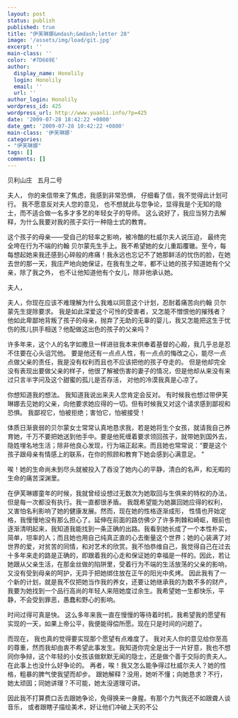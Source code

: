 ```yaml
---
layout: post
status: publish
published: true
title: "伊芙琳娜&mdash;&mdash;letter 28"
image: '/assets/img/load/git.jpg'
excerpt: ''
main-class: ''
color: '#7D669E'
author:
  display_name: Honolily
  login: Honolily
  email: ''
  url: ''
author_login: Honolily
wordpress_id: 425
wordpress_url: http://www.yuanli.info/?p=425
date: '2009-07-28 18:42:22 +0800'
date_gmt: '2009-07-28 10:42:22 +0800'
main-class: '伊芙琳娜'
categories:
- "伊芙琳娜"
tags: []
comments: []
---
```

贝利山庄&nbsp;&nbsp; 五月二号

夫人， 你的来信带来了焦虑，我感到非常恐惧， 仔细看了信，我不觉得此计划可行。 我不愿意反对夫人您的意见， 也不想就此与您争论，显得我是个无知的隐士，而不适合做一名多才多艺的年轻女子的导师。 这么说好了，我应当努力去解释，为什么我要对我的孩子实行一种隐士式的教育。

这个孩子的母亲&mdash;&mdash;受自己的轻率之影响，被冷酷的杜威尔夫人说压迫， 最终完全垮在行为不端的约翰 贝尔蒙先生手上。我不希望她的女儿重蹈覆辙。至今，每每想起她来我还感到心碎般的疼痛！我永远也忘记不了她那鲜活的忧伤的脸，在她去世的那一天，我庄严地向她保证，在我有生之年，都不让她的孩子知道她有个父亲，除了我之外， 也不让他知道他有个女儿，除非他承认她。

夫人，

夫人，你现在应该不难理解为什么我难以同意这个计划，忍耐着痛苦向约翰 贝尔蒙先生提除要求。 我是如此深爱这个可怜的受害者，又怎能不憎恨他的摧残者？他如此卑鄙地背叛了孩子的母亲，抛弃了无助的无辜的婴儿，我又怎能把这生于忧伤的孩儿拱手相送？他配做这出色的孩子的父亲吗？

许多年来，这个人的名字如撒旦一样进驻我本来供奉着基督的心殿，我几乎总是忍不住要在心头诅咒他。 要是他还有一点点人性，有一点点的悔改之心，能尽一点点做父亲的责任，我是没有权利而且也不应该把他的孩子夺走的。 但是他却完全没有表现出要做父亲的样子，他很了解被伤害的妻子的情况，但是他却从来没有来过只言半字问及这个甜蜜的孤儿是否存活， 对他的冷漠我真是心凉了。

你想知道我的想法。 我知道我说出来夫人您肯定会反对。 有时候我也想过带伊芙琳娜去见她的父亲，向他要求她应得的一切。但有时候我又对这个请求感到鄙视和恐惧。 我鄙视它，怕被拒绝；害怕它，怕被接受！

体质日渐衰弱的贝尔蒙女士常常认真地恳求我，若是她将生个女孩，就请我自己养育她，千万不要把她送到他手中。要是他死缠着要求领回孩子，就带她到国外去，隐姓埋名地生活；除非他良心发现，行为端正起来。而且她也常常说：&ldquo;要是这个孩子跟母亲有情感上的联系，在你的照顾和教育下她会感到心满意足。 &rdquo;

唉！她的生命尚未到尽头就被投入了吞没了她内心的平静，清白的名声，和无暇的生命的痛苦深渊里。

在伊芙琳娜童年的时候，我就曾经设想过无数次为她取回与生俱来的特权的办法，但是每一次都没有执行。我一直都很矛盾。 我既希望能为她赢回她应得的权利，又害怕名利影响了她的健康发展。然而，现在她的性格逐渐成形， 性情也开始定格，我慢慢地没有那么担心了。延伸在前面的路仿佛少了许多荆棘和崎岖，眼前也逐渐清明起来，我知道我能找到一条正确的出路。我看到她长成了一个本性朴实，简单，坦率的人；而且她也用自己纯真正直的心去衡量这个世界；她的心装满了对世界的爱，对贫苦的同情，和对艺术的欣赏。我不怕恭维自己，我觉得自己在过去十多年来走的路是正确的，即跟着我的心走和保证她的幸福是一样的。因此，若让她跟从父亲生活，在那金丝做的陷阱里，受着行为不端的生活放荡的父亲的影响，又没有受到母亲的呵护，无异于把她绑住放在正午的阳光中炙烤。 因此我有了一个新的计划，就是我不仅把她当作我的养女，还要让她继承我的为数不多的财产，我要为她找到一个品行高尚的年轻人来陪她度过余生。我希望她一生都快乐，平静，不会受到罪恶，愚蠢和野心的影响。

时间过得可真是快。 这么多年来我一直在慢慢的等待着时机，我希望我的愿望有实现的一天，如果上帝公平，我便能得偿所愿。现在只是时间的问题了。

而现在， 我也真的觉得要实现那个愿望有点难度了。 我对夫人你的意见给你至高的尊重，然而我却由衷不希望此事发生。我知道你完全是出于一片好意，我也不想同你争辩，这个年轻的小女孩该做默默无闻的隐士，还是做个善于交际的贵夫人。在此事上也没什么好争论的。 再者，唉！我又怎么能争得过杜威尔夫人？她的性格，粗暴的脾气使我望而却步。 跟她解释？没用，她听不懂；向她恳求？不行，她太顽固；同她讲理？不可能，她太没道理可讲。

因此我不打算费口舌去跟她争论，免得换来一身腥。有那个力气我还不如跟聋人谈音乐， 或者跟瞎子描绘美术，好让他们冲破上天的不公

